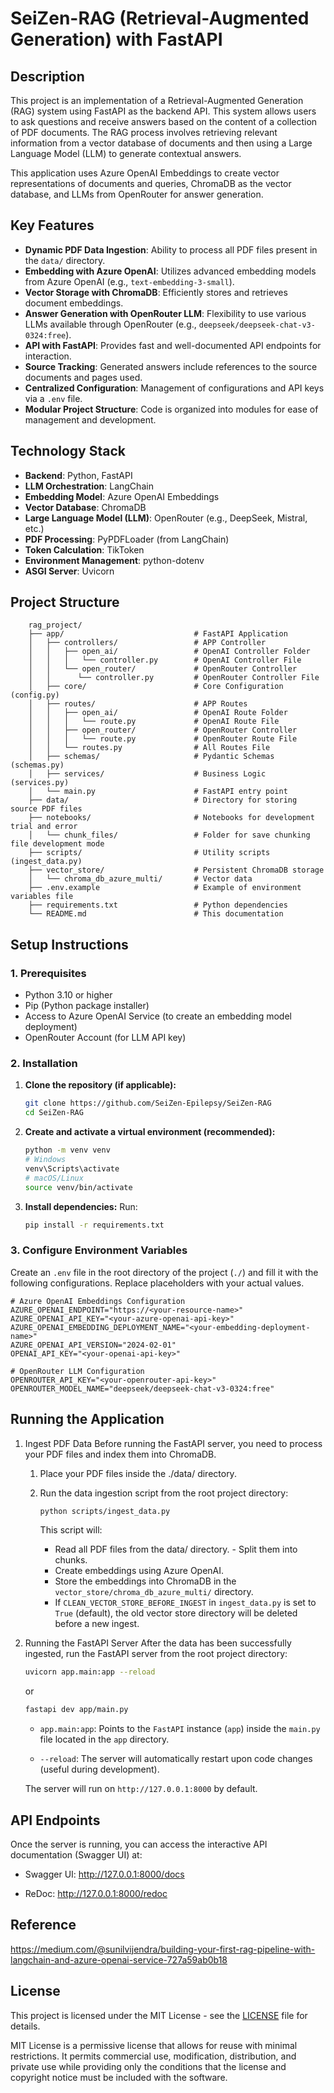 # SeiZen-RAG (Retrieval-Augmented Generation) with FastAPI

## Description

This project is an implementation of a Retrieval-Augmented Generation (RAG) system using FastAPI as the backend API. This system allows users to ask questions and receive answers based on the content of a collection of PDF documents. The RAG process involves retrieving relevant information from a vector database of documents and then using a Large Language Model (LLM) to generate contextual answers.

This application uses Azure OpenAI Embeddings to create vector representations of documents and queries, ChromaDB as the vector database, and LLMs from OpenRouter for answer generation.

## Key Features

- **Dynamic PDF Data Ingestion**: Ability to process all PDF files present in the `data/` directory.
- **Embedding with Azure OpenAI**: Utilizes advanced embedding models from Azure OpenAI (e.g., `text-embedding-3-small`).
- **Vector Storage with ChromaDB**: Efficiently stores and retrieves document embeddings.
- **Answer Generation with OpenRouter LLM**: Flexibility to use various LLMs available through OpenRouter (e.g., `deepseek/deepseek-chat-v3-0324:free`).
- **API with FastAPI**: Provides fast and well-documented API endpoints for interaction.
- **Source Tracking**: Generated answers include references to the source documents and pages used.
- **Centralized Configuration**: Management of configurations and API keys via a `.env` file.
- **Modular Project Structure**: Code is organized into modules for ease of management and development.

## Technology Stack

- **Backend**: Python, FastAPI
- **LLM Orchestration**: LangChain
- **Embedding Model**: Azure OpenAI Embeddings
- **Vector Database**: ChromaDB
- **Large Language Model (LLM)**: OpenRouter (e.g., DeepSeek, Mistral, etc.)
- **PDF Processing**: PyPDFLoader (from LangChain)
- **Token Calculation**: TikToken
- **Environment Management**: python-dotenv
- **ASGI Server**: Uvicorn

## Project Structure

```plaintext
    rag_project/
    ├── app/                             # FastAPI Application
    │   ├── controllers/                 # APP Controller
    │   │   ├── open_ai/                 # OpenAI Controller Folder
    │   │   │   └── controller.py        # OpenAI Controller File
    │   │   └── open_router/             # OpenRouter Controller
    │   │      └── controller.py         # OpenRouter Controller File
    │   ├── core/                        # Core Configuration (config.py)
    │   ├── routes/                      # APP Routes
    │   │   ├── open_ai/                 # OpenAI Route Folder
    │   │   │   └── route.py             # OpenAI Route File
    │   │   ├── open_router/             # OpenRouter Controller
    │   │   │   └── route.py             # OpenRouter Route File
    │   │   └── routes.py                # All Routes File
    │   ├── schemas/                     # Pydantic Schemas (schemas.py)
    │   ├── services/                    # Business Logic (services.py)
    │   └── main.py                      # FastAPI entry point
    ├── data/                            # Directory for storing source PDF files
    ├── notebooks/                       # Notebooks for development trial and error
    │   └── chunk_files/                 # Folder for save chunking file development mode
    ├── scripts/                         # Utility scripts (ingest_data.py)
    ├── vector_store/                    # Persistent ChromaDB storage
    │   └── chroma_db_azure_multi/       # Vector data
    ├── .env.example                     # Example of environment variables file
    ├── requirements.txt                 # Python dependencies
    └── README.md                        # This documentation
```

## Setup Instructions

### 1. Prerequisites

- Python 3.10 or higher
- Pip (Python package installer)
- Access to Azure OpenAI Service (to create an embedding model deployment)
- OpenRouter Account (for LLM API key)

### 2. Installation

1.  **Clone the repository (if applicable):**

    ```bash
    git clone https://github.com/SeiZen-Epilepsy/SeiZen-RAG
    cd SeiZen-RAG
    ```

2.  **Create and activate a virtual environment (recommended):**

    ```bash
    python -m venv venv
    # Windows
    venv\Scripts\activate
    # macOS/Linux
    source venv/bin/activate
    ```

3.  **Install dependencies:**
    Run:
    ```bash
    pip install -r requirements.txt
    ```

### 3. Configure Environment Variables

Create an `.env` file in the root directory of the project (`./`) and fill it with the following configurations. Replace placeholders with your actual values.

```env
# Azure OpenAI Embeddings Configuration
AZURE_OPENAI_ENDPOINT="https://<your-resource-name>"
AZURE_OPENAI_API_KEY="<your-azure-openai-api-key>"
AZURE_OPENAI_EMBEDDING_DEPLOYMENT_NAME="<your-embedding-deployment-name>"
AZURE_OPENAI_API_VERSION="2024-02-01"
OPENAI_API_KEY="<your-openai-api-key>"

# OpenRouter LLM Configuration
OPENROUTER_API_KEY="<your-openrouter-api-key>"
OPENROUTER_MODEL_NAME="deepseek/deepseek-chat-v3-0324:free"
```

## Running the Application

1. Ingest PDF Data
   Before running the FastAPI server, you need to process your PDF files and index them into ChromaDB.

   1. Place your PDF files inside the ./data/ directory.
   2. Run the data ingestion script from the root project directory:

      ```bash
      python scripts/ingest_data.py
      ```

      This script will:

      - Read all PDF files from the data/ directory. - Split them into chunks.
      - Create embeddings using Azure OpenAI.
      - Store the embeddings into ChromaDB in the `vector_store/chroma_db_azure_multi/` directory.
      - If `CLEAN_VECTOR_STORE_BEFORE_INGEST` in `ingest_data.py` is set to `True` (default), the old vector store directory will be deleted before a new ingest.

2. Running the FastAPI Server
   After the data has been successfully ingested, run the FastAPI server from the root project directory:

   ```bash
   uvicorn app.main:app --reload
   ```

   or

   ```bash
   fastapi dev app/main.py
   ```

   - `app.main:app`: Points to the `FastAPI` instance (`app`) inside the `main.py` file located in the `app` directory.

   - `--reload`: The server will automatically restart upon code changes (useful during development).

   The server will run on `http://127.0.0.1:8000` by default.

## API Endpoints

Once the server is running, you can access the interactive API documentation (Swagger UI) at:

- Swagger UI: http://127.0.0.1:8000/docs

- ReDoc: http://127.0.0.1:8000/redoc

## Reference

https://medium.com/@sunilvijendra/building-your-first-rag-pipeline-with-langchain-and-azure-openai-service-727a59ab0b18

## License

This project is licensed under the MIT License - see the [LICENSE](LICENSE.txt) file for details.

MIT License is a permissive license that allows for reuse with minimal restrictions. It permits commercial use, modification, distribution, and private use while providing only the conditions that the license and copyright notice must be included with the software.
